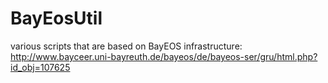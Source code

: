 BayEosUtil
==========

various scripts that are based on BayEOS infrastructure: http://www.bayceer.uni-bayreuth.de/bayeos/de/bayeos-ser/gru/html.php?id_obj=107625
